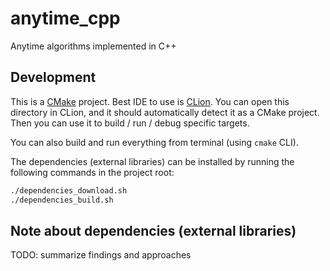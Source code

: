 # anytime_cpp

Anytime algorithms implemented in C++


## Development

This is a [CMake] project. Best IDE to use is [CLion]. You can open this directory in CLion, and it should automatically
detect it as a CMake project. Then you can use it to build / run / debug specific targets.

You can also build and run everything from terminal (using `cmake` CLI).

The dependencies (external libraries) can be installed by running the following commands in the project root:
```bash
./dependencies_download.sh
./dependencies_build.sh
```


## Note about dependencies (external libraries)

TODO: summarize findings and approaches


[CMake]: https://cmake.org/

[CLion]: https://www.jetbrains.com/clion/

[Eigen3]: https://eigen.tuxfamily.org/
